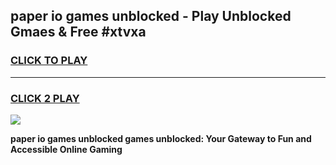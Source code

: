 
## paper io games unblocked - Play Unblocked Gmaes & Free #xtvxa
<h3>
<a href="https://news.freeplayer.one?title=paper_io_games_unblocked&ref=03M">CLICK TO PLAY</a></h3>
<hr>

<h3>
<a href="https://news.freeplayer.one?title=paper_io_games_unblocked&ref=03M">CLICK 2 PLAY</a>
  
</h3>

<a href="https://news.freeplayer.one?title=paper_io_games_unblocked&ref=03M"><img src="https://clearcache.store/games.png"></a>


**paper io games unblocked games unblocked: Your Gateway to Fun and Accessible Online Gaming**
